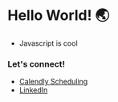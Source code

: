 # Hello World! 🌏
- Javascript is cool
### Let's connect!
- [Calendly Scheduling](https://calendly.com/javadrift)
- [LinkedIn](https://www.linkedin.com/in/dorifuto-dev/)
<!--
**ericli1996/ericli1996** is a ✨ _special_ ✨ repository because its `README.md` (this file) appears on your GitHub profile.

Here are some ideas to get you started:

- 🔭 I’m currently working on ...
- 🌱 I’m currently learning ...
- 👯 I’m looking to collaborate on ...
- 🤔 I’m looking for help with ...
- 💬 Ask me about ...
- 📫 How to reach me: ...
- 😄 Pronouns: ...
- ⚡ Fun fact: ...
-->
